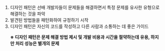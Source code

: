 <ol type="1">
<li>디자인 패턴은 선배 개발자들이 문제들을 해결하면서 특정 문제를 유사한 유형으로 해결하는 것을 파악</li>
<li>발견된 방법들을 패턴화하여 규정하기 시작</li>
<li>디자인 패턴은 자신의 코드를 작성하고 다른 사람과 소통하는 데 좋은 가이드
<p><strong>※ 디자인 패턴은 문제 해결 방법 제시 및 개발 비용과 시간을 절약하는데 유용, 하지만 처리 성능은 별개의 문제</strong></p>
</li>
</ol>